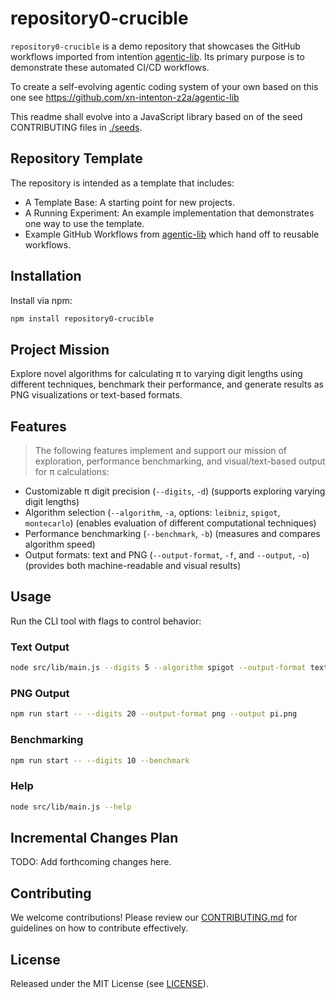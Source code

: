 # repository0-crucible

`repository0-crucible` is a demo repository that showcases the GitHub workflows imported from intentïon [agentic-lib](https://github.com/xn-intenton-z2a/agentic-lib). Its primary purpose is to demonstrate these automated CI/CD workflows.

To create a self-evolving agentic coding system of your own based on this one see https://github.com/xn-intenton-z2a/agentic-lib

This readme shall evolve into a JavaScript library based on of the seed CONTRIBUTING files in [./seeds](./seeds).

## Repository Template

The repository is intended as a template that includes:
* A Template Base: A starting point for new projects.
* A Running Experiment: An example implementation that demonstrates one way to use the template.
* Example GitHub Workflows from [agentic-lib](https://github.com/xn-intenton-z2a/agentic-lib) which hand off to reusable workflows.

## Installation

Install via npm:

```bash
npm install repository0-crucible
```

## Project Mission

Explore novel algorithms for calculating π to varying digit lengths using different techniques, benchmark their performance, and generate results as PNG visualizations or text-based formats.

## Features

> The following features implement and support our mission of exploration, performance benchmarking, and visual/text-based output for π calculations:

* Customizable π digit precision (`--digits`, `-d`) (supports exploring varying digit lengths)
* Algorithm selection (`--algorithm`, `-a`, options: `leibniz`, `spigot`, `montecarlo`) (enables evaluation of different computational techniques)
* Performance benchmarking (`--benchmark`, `-b`) (measures and compares algorithm speed)
* Output formats: text and PNG (`--output-format`, `-f`, and `--output`, `-o`) (provides both machine-readable and visual results)

## Usage

Run the CLI tool with flags to control behavior:

### Text Output

```bash
node src/lib/main.js --digits 5 --algorithm spigot --output-format text
```

### PNG Output

```bash
npm run start -- --digits 20 --output-format png --output pi.png
```

### Benchmarking

```bash
npm run start -- --digits 10 --benchmark
```

### Help

```bash
node src/lib/main.js --help
```

## Incremental Changes Plan

TODO: Add forthcoming changes here.

## Contributing

We welcome contributions! Please review our [CONTRIBUTING.md](./CONTRIBUTING.md) for guidelines on how to contribute effectively.

## License

Released under the MIT License (see [LICENSE](./LICENSE)).
